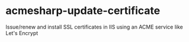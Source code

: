# acmesharp-update-certificate
Issue/renew and install SSL certificates in IIS using an ACME service like Let's Encrypt
